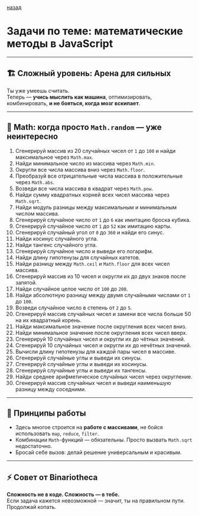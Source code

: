 [назад](pages/menuGitHub.md)

# Задачи по теме: математические методы в JavaScript

---

## 🏗 Сложный уровень: Арена для сильных

Ты уже умеешь считать.  
Теперь — **учись мыслить как машина**, оптимизировать, комбинировать, **и не бояться, когда мозг вскипает**.

---

## 🔢 Math: когда просто `Math.random` — уже неинтересно

  1. Сгенерируй массив из 20 случайных чисел от `1` до `100` и найди максимальное через `Math.max`.  
  2. Найди минимальное число из массива через `Math.min`.  
  3. Округли все числа массива вниз через `Math.floor`.  
  4. Преобразуй все отрицательные числа массива в положительные через `Math.abs`.  
  5. Возведи все числа массива в квадрат через `Math.pow`.  
  6. Найди сумму квадратных корней всех чисел массива через `Math.sqrt`.  
  7. Найди модуль разницы между максимальным и минимальным числом массива.  
  8. Сгенерируй случайное число от `1` до `6` как имитацию броска кубика.  
  9. Сгенерируй случайное число от `1` до `52` как имитацию карты.  
  10. Сгенерируй случайный угол от `0` до `360` и найди его синус.  
  11. Найди косинус случайного угла.  
  12. Найди тангенс случайного угла.  
  13. Сгенерируй случайное число и выведи его логарифм.  
  14. Найди длину гипотенузы для случайных катетов.  
  15. Найди разницу между `Math.ceil` и `Math.floor` для всех чисел массива.  
  16. Сгенерируй массив из 10 чисел и округли их до двух знаков после запятой.  
  17. Найди случайное целое число от `100` до `200`.  
  18. Найди абсолютную разницу между двумя случайными числами от `1` до `100`.  
  19. Возведи случайное число в степень от `2` до `5`.  
  20. Сгенерируй массив случайных чисел и замени все числа больше 50 на их квадратный корень.  
  21. Найди максимальное значение после округления всех чисел вниз.  
  22. Найди минимальное значение после округления всех чисел вверх.  
  23. Сгенерируй 10 случайных чисел и округли их до чётных значений.  
  24. Сгенерируй 10 случайных чисел и округли их до нечётных значений.  
  25. Вычисли длину гипотенузы для каждой пары чисел в массиве.  
  26. Сгенерируй случайные углы и выведи их синусы.  
  27. Сгенерируй случайные углы и выведи их косинусы.  
  28. Сгенерируй случайные углы и выведи их тангенсы.  
  29. Найди среднее арифметическое случайных чисел через округление.  
  30. Сгенерируй массив случайных чисел и выведи наименьшую разницу между соседними.  

---

## 🧠 Принципы работы

- Здесь многое строится на **работе с массивами**, не бойся использовать `map`, `reduce`, `filter`.
- Комбинации `Math`-функций — обязательны. Просто вызвать `Math.sqrt` недостаточно.
- Бросай себе вызов: делай решение универсальным и красивым.

---

## ⚡ Совет от Binariotheca

**Сложность не в коде. Сложность — в тебе.**  
Если задача кажется невозможной — значит, ты на правильном пути.  
Продолжай копать.

